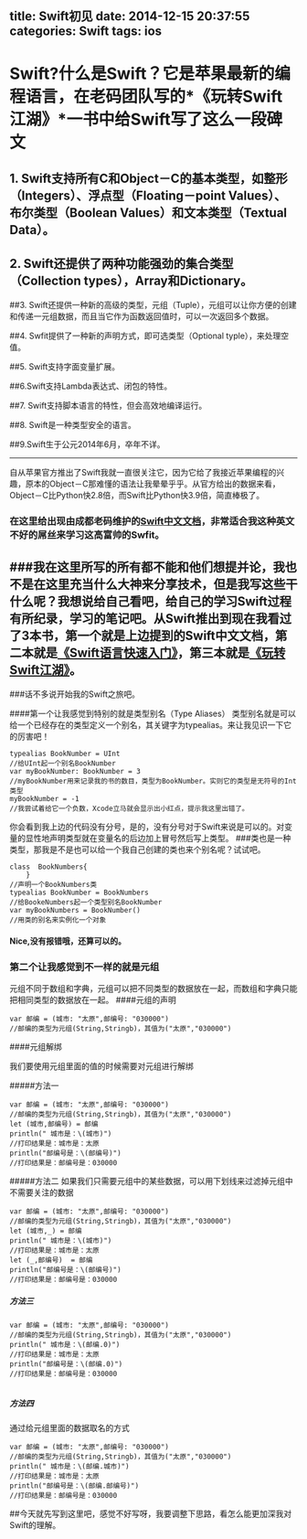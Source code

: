 title: Swift初见
date: 2014-12-15 20:37:55
categories: Swift
tags: ios
---
# Swift?什么是Swift？它是苹果最新的编程语言，在老码团队写的*《玩转Swift江湖》*一书中给Swift写了这么一段碑文
<!--more-->
## 1. Swift支持所有C和Object－C的基本类型，如整形（Integers）、浮点型（Floating－point Values）、布尔类型（Boolean Values）和文本类型（Textual Data）。


## 2. Swift还提供了两种功能强劲的集合类型（Collection types），Array和Dictionary。


##3. Swift还提供一种新的高级的类型，元组（Tuple），元组可以让你方便的创建和传递一元组数据，而且当它作为函数返回值时，可以一次返回多个数据。


##4. Swfit提供了一种新的声明方式，即可选类型（Optional typle），来处理空值。


##5. Swift支持字面变量扩展。


##6.Swift支持Lambda表达式、闭包的特性。

##7. Swift支持脚本语言的特性，但会高效地编译运行。

##8. Swift是一种类型安全的语言。

##9.Swift生于公元2014年6月，卒年不详。

---

自从苹果官方推出了Swift我就一直很关注它，因为它给了我接近苹果编程的兴趣，原本的Object－C那难懂的语法让我晕晕乎乎。从官方给出的数据来看，Object－C比Python快2.8倍，而Swift比Python快3.9倍，简直棒极了。

###  在这里给出现由成都老码维护的[Swift中文文档](https://github.com/numbbbbb/the-swift-programming-language-in-chinese)，非常适合我这种英文不好的屌丝来学习这高富帅的Swfit。

###我在这里所写的所有都不能和他们想提并论，我也不是在这里充当什么大神来分享技术，但是我写这些干什么呢？我想说给自己看吧，给自己的学习Swift过程有所纪录，学习的笔记吧。从Swift推出到现在我看过了3本书，第一个就是上边提到的Swift中文文档，第二本就是[《Swift语言快速入门》](http://item.jd.com/11551751.html)，第三本就是[《玩转Swift江湖》](http://item.jd.com/1411111300.html)。
---
###话不多说开始我的Swift之旅吧。

####第一个让我感觉到特别的就是类型别名（Type Aliases）
	类型别名就是可以给一个已经存在的类型定义一个别名，其关键字为typealias。来让我见识一下它的厉害吧！
	
	
```
typealias BookNumber = UInt
//给UInt起一个别名BookNumber
var myBookNumber: BookNumber = 3
//myBookNumber用来记录我的书的数目，类型为BookNumber。实则它的类型是无符号的Int类型
myBookNumber = -1
//我尝试着给它一个负数，Xcode立马就会显示出小红点，提示我这里出错了。

```
你会看到我上边的代码没有分号，是的，没有分号对于Swift来说是可以的。对变量的显性地声明类型就在变量名的后边加上冒号然后写上类型。
###类也是一种类型，那我是不是也可以给一个我自己创建的类也来个别名呢？试试吧。

```
class  BookNumbers{
    }
//声明一个BookNumbers类
typealias BookNumber = BookNumbers
//给BookeNumbers起一个类型别名BookNumber
var myBookNumbers = BookNumber()
//用类的别名来实例化一个对象

```
#### Nice,没有报错哦，还算可以的。

### 第二个让我感觉到不一样的就是元组
元组不同于数组和字典，元组可以把不同类型的数据放在一起，而数组和字典只能把相同类型的数据放在一起。
####元组的声明
```
var 邮编 = (城市: "太原",邮编号: "030000")
//邮编的类型为元组(String,Stringb)，其值为("太原","030000")
```
####元组解绑

我们要使用元组里面的值的时候需要对元组进行解绑


#####方法一
```
var 邮编 = (城市: "太原",邮编号: "030000")
//邮编的类型为元组(String,Stringb)，其值为("太原","030000")
let (城市,邮编号) = 邮编
println(" 城市是：\(城市)")
//打印结果是：城市是：太原
println("邮编号是：\(邮编号)")
//打印结果是：邮编号是：030000

```
#####方法二
如果我们只需要元组中的某些数据，可以用下划线来过滤掉元组中不需要关注的数据

```
var 邮编 = (城市: "太原",邮编号: "030000")
//邮编的类型为元组(String,Stringb)，其值为("太原","030000")
let (城市,_) = 邮编
println(" 城市是：\(城市)")
//打印结果是：城市是：太原
let (_,邮编号)  = 邮编
println("邮编号是：\(邮编号)")
//打印结果是：邮编号是：030000

```
##### 方法三

```
var 邮编 = (城市: "太原",邮编号: "030000")
//邮编的类型为元组(String,Stringb)，其值为("太原","030000")
println(" 城市是：\(邮编.0)")
//打印结果是：城市是：太原
println("邮编号是：\(邮编.0)")
//打印结果是：邮编号是：030000


```
##### 方法四
通过给元组里面的数据取名的方式

```
var 邮编 = (城市: "太原",邮编号: "030000")
//邮编的类型为元组(String,Stringb)，其值为("太原","030000")
println(" 城市是：\(邮编.城市)")
//打印结果是：城市是：太原
println("邮编号是：\(邮编.邮编号)")
//打印结果是：邮编号是：030000

```

##今天就先写到这里吧，感觉不好写呀，我要调整下思路，看怎么能更加深我对Swift的理解。



